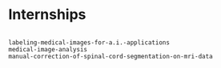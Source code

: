 # Internships

```{toctree}

labeling-medical-images-for-a.i.-applications
medical-image-analysis
manual-correction-of-spinal-cord-segmentation-on-mri-data
```
